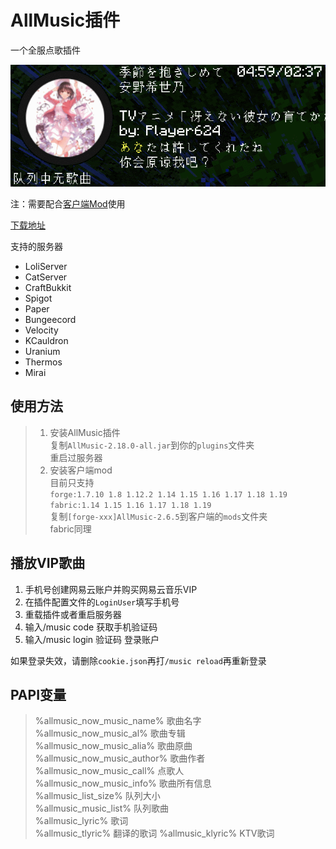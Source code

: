 # AllMusic插件

一个全服点歌插件

![GIF.gif](img%2FGIF.gif)

注：需要配合[客户端Mod](https://github.com/HeartAge/AllMusic_M/)使用

[下载地址](https://www.aliyundrive.com/s/fKHnLh1N5nC)

支持的服务器
- LoliServer
- CatServer
- CraftBukkit
- Spigot
- Paper
- Bungeecord
- Velocity
- KCauldron
- Uranium
- Thermos
- Mirai

## 使用方法
>1. 安装AllMusic插件  
>复制`AllMusic-2.18.0-all.jar`到你的`plugins`文件夹  
>重启过服务器
>2. 安装客户端mod  
>目前只支持  
>`forge:1.7.10 1.8 1.12.2 1.14 1.15 1.16 1.17 1.18 1.19`  
>`fabric:1.14 1.15 1.16 1.17 1.18 1.19`  
>复制`[forge-xxx]AllMusic-2.6.5`到客户端的`mods`文件夹  
>fabric同理

## 播放VIP歌曲
1. 手机号创建网易云账户并购买网易云音乐VIP
2. 在插件配置文件的`LoginUser`填写手机号
3. 重载插件或者重启服务器
4. 输入/music code 获取手机验证码
5. 输入/music login 验证码 登录账户

如果登录失效，请删除`cookie.json`再打`/music reload`再重新登录

## PAPI变量  
> %allmusic_now_music_name% 歌曲名字  
> %allmusic_now_music_al% 歌曲专辑  
> %allmusic_now_music_alia% 歌曲原曲  
> %allmusic_now_music_author% 歌曲作者  
> %allmusic_now_music_call% 点歌人  
> %allmusic_now_music_info% 歌曲所有信息  
> %allmusic_list_size% 队列大小  
> %allmusic_music_list% 队列歌曲  
> %allmusic_lyric% 歌词  
> %allmusic_tlyric% 翻译的歌词
> %allmusic_klyric% KTV歌词  
